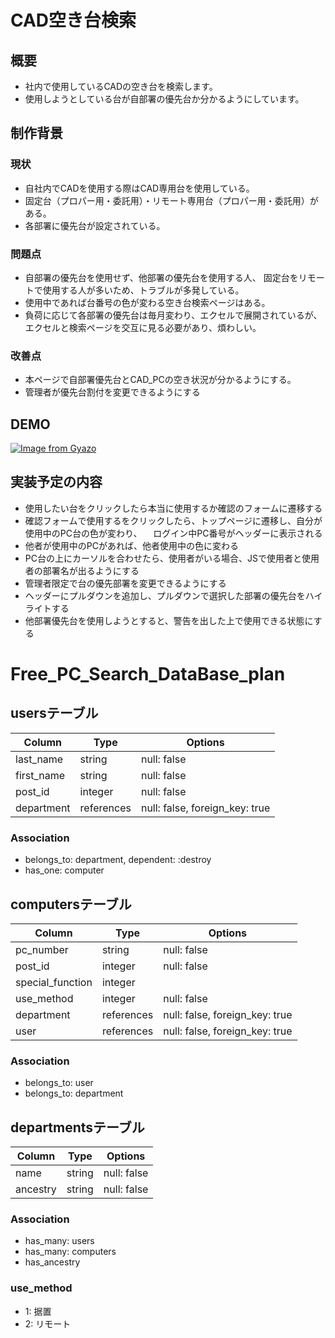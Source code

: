 # CAD空き台検索
## 概要
- 社内で使用しているCADの空き台を検索します。
- 使用しようとしている台が自部署の優先台か分かるようにしています。

## 制作背景
### 現状
- 自社内でCADを使用する際はCAD専用台を使用している。
- 固定台（プロパー用・委託用）・リモート専用台（プロパー用・委託用）がある。
- 各部署に優先台が設定されている。

### 問題点
- 自部署の優先台を使用せず、他部署の優先台を使用する人、
  固定台をリモートで使用する人が多いため、トラブルが多発している。
- 使用中であれば台番号の色が変わる空き台検索ページはある。
- 負荷に応じて各部署の優先台は毎月変わり、エクセルで展開されているが、
  エクセルと検索ページを交互に見る必要があり、煩わしい。

### 改善点
- 本ページで自部署優先台とCAD_PCの空き状況が分かるようにする。
- 管理者が優先台割付を変更できるようにする

## DEMO
[![Image from Gyazo](https://i.gyazo.com/10f03c80c46a59c9c15d92a947469239.gif)](https://gyazo.com/10f03c80c46a59c9c15d92a947469239)

## 実装予定の内容
- 使用したい台をクリックしたら本当に使用するか確認のフォームに遷移する
- 確認フォームで使用するをクリックしたら、トップページに遷移し、自分が使用中のPC台の色が変わり、
　ログイン中PC番号がヘッダーに表示される
- 他者が使用中のPCがあれば、他者使用中の色に変わる
- PC台の上にカーソルを合わせたら、使用者がいる場合、JSで使用者と使用者の部署名が出るようにする
- 管理者限定で台の優先部署を変更できるようにする
- ヘッダーにプルダウンを追加し、プルダウンで選択した部署の優先台をハイライトする
- 他部署優先台を使用しようとすると、警告を出した上で使用できる状態にする

# Free_PC_Search_DataBase_plan

## usersテーブル
|Column|Type|Options|
|------|----|-------|
|last_name|string|null: false|
|first_name|string|null: false|
|post_id|integer|null: false|
|department|references|null: false, foreign_key: true|

### Association
- belongs_to: department, dependent: :destroy
- has_one: computer

## computersテーブル
|Column|Type|Options|
|------|----|-------|
|pc_number|string|null: false|
|post_id|integer|null: false|
|special_function|integer||
|use_method|integer|null: false|
|department|references|null: false, foreign_key: true|
|user|references|null: false, foreign_key: true|

### Association
- belongs_to: user
- belongs_to: department

## departmentsテーブル
|Column|Type|Options|
|------|----|-------|
|name|string|null: false|
|ancestry|string|null: false|

### Association
- has_many: users
- has_many: computers
- has_ancestry

### use_method
- 1: 据置
- 2: リモート